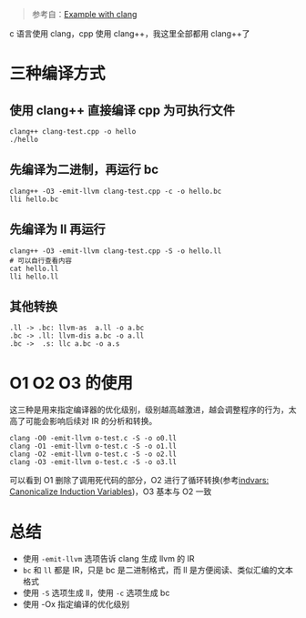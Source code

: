 > 参考自：[Example with clang](https://llvm.org/docs/GettingStarted.html#example-with-clang)

c 语言使用 clang，cpp 使用 clang++，我这里全部都用 clang++了

# 三种编译方式

## 使用 clang++ 直接编译 cpp 为可执行文件

```shell
clang++ clang-test.cpp -o hello
./hello
```

## 先编译为二进制，再运行 bc

```shell
clang++ -O3 -emit-llvm clang-test.cpp -c -o hello.bc
lli hello.bc
```

## 先编译为 ll 再运行

```shell
clang++ -O3 -emit-llvm clang-test.cpp -S -o hello.ll
# 可以自行查看内容
cat hello.ll
lli hello.ll
```

## 其他转换

```
.ll -> .bc: llvm-as  a.ll -o a.bc
.bc -> .ll: llvm-dis a.bc -o a.ll
.bc ->  .s: llc a.bc -o a.s
```

# O1 O2 O3 的使用

这三种是用来指定编译器的优化级别，级别越高越激进，越会调整程序的行为，太高了可能会影响后续对 IR 的分析和转换。

```shell
clang -O0 -emit-llvm o-test.c -S -o o0.ll
clang -O1 -emit-llvm o-test.c -S -o o1.ll
clang -O2 -emit-llvm o-test.c -S -o o2.ll
clang -O3 -emit-llvm o-test.c -S -o o3.ll
```

可以看到 O1 删除了调用死代码的部分，O2 进行了循环转换(参考[indvars: Canonicalize Induction Variables](https://llvm.org/docs/Passes.html#indvars-canonicalize-induction-variables))，O3 基本与 O2 一致

# 总结

- 使用 `-emit-llvm` 选项告诉 clang 生成 llvm 的 IR
- `bc` 和 `ll` 都是 IR，只是 bc 是二进制格式，而 ll 是方便阅读、类似汇编的文本格式
- 使用 `-S` 选项生成 ll，使用 `-c` 选项生成 bc
- 使用 -Ox 指定编译的优化级别
